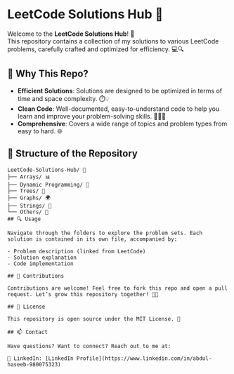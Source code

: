# LeetCode Solutions Hub 🚀

Welcome to the **LeetCode Solutions Hub**! 🎉  
This repository contains a collection of my solutions to various LeetCode problems, carefully crafted and optimized for efficiency. 💻🔍

## 🚀 Why This Repo?
- **Efficient Solutions**: Solutions are designed to be optimized in terms of time and space complexity. ⏱️💡
- **Clean Code**: Well-documented, easy-to-understand code to help you learn and improve your problem-solving skills. 📝🧑‍💻
- **Comprehensive**: Covers a wide range of topics and problem types from easy to hard. 🌐

## 🔧 Structure of the Repository

```plaintext
LeetCode-Solutions-Hub/ 🔐
├── Arrays/ 📊
├── Dynamic Programming/ 💪
├── Trees/ 🌳
├── Graphs/ 🌍
├── Strings/ 📜
└── Others/ 🔎
## 🔍 Usage

Navigate through the folders to explore the problem sets. Each solution is contained in its own file, accompanied by:

- Problem description (linked from LeetCode)
- Solution explanation
- Code implementation

## 🌱 Contributions

Contributions are welcome! Feel free to fork this repo and open a pull request. Let’s grow this repository together! 🤝💬

## 📑 License

This repository is open source under the MIT License. 📝

## 📫 Contact

Have questions? Want to connect? Reach out to me at:

🔗 LinkedIn: [LinkedIn Profile](https://www.linkedin.com/in/abdul-haseeb-980075323)
